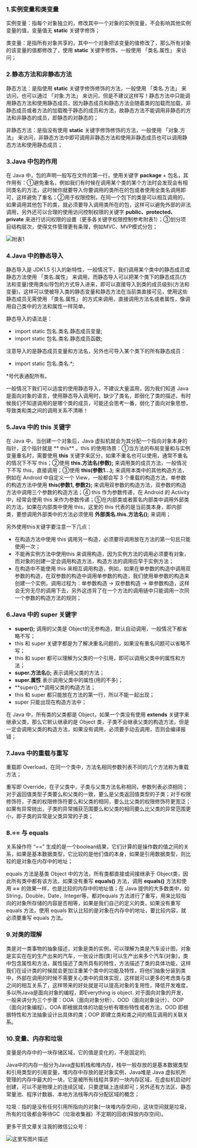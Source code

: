 ﻿
### 1.实例变量和类变量

实例变量：指每个对象独立的，修改其中一个对象的实例变量，不会影响其他实例变量的值，变量值无 **static** 关键字修饰；

类变量：是指所有对象共享的，其中一个对象把该变量的值修改了，那么所有对象的该变量的值都修改了，使用 **static** 关键字修饰，一般使用 「类名.属性」 来访问；

### 2.静态方法和非静态方法

静态方法：是指使用 **static** 关键字修饰修饰的方法，一般使用 「类名.方法」 来访问，也可以通过 「对象.方法」 来访问，但是不建议这样写！静态方法中只能调用静态方法和使用静态成员，因为静态成员和静态方法会随着类的加载而加载，非静态成员或者方法的加载晚于静态的成员和方法，故静态方法不能调用非静态的方法和非静态的成员，即静态的对静态的；

非静态方法：是指没有使用 **static** 关键字修饰修饰的方法，一般使用 「对象.方法」 来访问，非静态方法中即可调用非静态方法和使用非静态成员也可以调用静态方法和使用静态成员；

### 3.Java 中包的作用

在 Java 中，包的声明一般写在文件的第一行，使用关键字 **package** + 包名，其作用有：①避免重名，例如我们有时候在调用某个类的某个方法时会发现会有相同类名的方法，这时候你就要导入你要调用的类所在的包或者使用全类名调用即可，这样避免了重名；②用于权限控制，在同一个包下的类是可以相互调用的，如果调用其他包下的类，就必须要导入调用类所在的包，这样可以避免外部的非法调用，另外还可以合理的使用访问控制权限的关键字 **public、protected、private** 来进行访问权限的设置（更多各关键字权限控制参考附表1）；③划分项目结构层次，使得文件管理更有条理，例如MVC、MVP模式分包；

![附表1](https://img-blog.csdn.net/20180622152533284?watermark/2/text/aHR0cHM6Ly9ibG9nLmNzZG4ubmV0L3hpbnBlbmdmZWk1MjE=/font/5a6L5L2T/fontsize/400/fill/I0JBQkFCMA==/dissolve/70)

### 4.Java 中的静态导入

静态导入是 JDK1.5 引入的新特性，一般情况下，我们调用某个类中的静态成员或静态方法使用 「类名.属性」 来调用，而静态导入可以把某个类下的静态成员(方法和变量)使用类似导包的方式导入进来，即可以直接导入到类的成员级别(方法和变量)，这样可以使被导入类的静态变量和静态方法在当前类直接可见，使用这些静态成员无需使用 「类名.属性」 的方式来调用，直接调用方法名或者属性，像调用自己类中的方法和属性一样简单。

静态导入的语法是： 

 - import static 包名.类名.静态成员变量;   
 - import static 包名.类名.静态成员函数; 

注意导入的是静态成员变量和方法名，另外也可导入某个类下的所有静态成员：

 - import static 包名.类名.*;

*号代表通配所有。

一般情况下我们可以适度的使用静态导入，不建议大量滥用，因为我们知道 Java 是面向对象的语言，使用静态导入调用时，缺少了类名，即弱化了类的描述，有时候我们不知道调用的是哪个类的成员，可能还会思考一番，弱化了面向对象思想，导致类和类之间的调用关系不清晰！

### 5.Java 中的 this 关键字

在 Java 中，当创建一个对象后，Java 虚拟机就会为其分配一个指向对象本身的指针，这个指针就是 ** this** 。this 的使用场景：①当方法的布局变量和与实例变量重名时，需要使用 **this** 关键字来区分，如果不重名也可以使用，通常不重名的情况下不写 this；②使用 **this.方法名(参数);** 来调用类的成员方法，一般情况下不写 this，直接调用；③使用 **this(参数1...);** 来调用本类中的其他构造方法，例如在 Android 中自定义一个 View，一般都会写 3 个重载的构造方法，单参数的构造方法中使用 **this(参数1, 参数2);** 来调用双参数的构造方法，双参数的构造方法中调用三个参数的构造方法；④ this 作为参数传递，在 Android 的 Activity 中，经常会使用 this 来作为参数传递；⑤在内部类或者匿名内部类中调用外部类的方法，如果在内部类中使用 this，这里的 this 代表的是当前类本身，即内部类，要想调用外部类中的方法必须使用 **外部类名.this.方法名();** 来调用；

另外使用this关键字要注意一下几点：

 - 在构造方法中使用 this 调用另一构造，必须要将调用放在方法的第一句且只能使用一次；
 - 不能再实例方法中使用this 来调用构造，因为实例方法的调用必须要有对象，而对象的创建一定会调用构造方法，构造方法的调用应早于实例方法；
 - 在构造中不能使用 this 来相互调用构造，例如，如果在单参数的构造中调用双参数的构造，在双参数的构造中调用单参数的构造，我们使用单参数的构造来创建一个实例，调用过程为：单参数构造 -> 双参数构造 -> 单参数构造，这样会无穷无尽的调用下去，另外这违背了在一个方法的调用链中只能调用一次同一个参数的构造方法的规则；

### 6.Java 中的 super 关键字

 - **super();** 调用的父类是 Object的无参构造，默认自动调用，一般情况下都省略不写；
 - this 和 super 关键字都是为了解决重名问题的，如果没有重名问题可以省略不写；
 - this 和 super 都可以理解为父类的一个引用，即可以调用父类中的属性和方法；
 - **super.方法名();** 表示调用父类的方法；
 - **super.属性** 表示调用父类中的属性(用的不多)；
 - **super();**调用父类的构造方法；
 - this 和 super 都只能放在方法的第一行，所以不能一起出现；
 - super 只能出现在构造方法中；
 
在 Java 中，所有类的父类都是 Object，如果一个类没有使用 **extends** 关键字来继承父类，那么它默认继承的是 Object 类，子类不会继承父类的构造方法，但是一定会调用父类的构造方法，如果没有调用，必须要手动去调用，否则会编译报错；

### 7.Java 中的重载与重写

重载即 Overload，在同一个类中，方法名相同参数列表不同的几个方法称为重载方法；

重写即 Override，在子父类中，子类与父类方法名称相同，参数列表必须相同；对于返回值类型子类要么和父类的一致，要么是父类返回值类型的子类；对于权限修饰符，子类的权限修饰符要么和父类的相同，要么比父类的权限修饰符更宽泛；如果有异常抛出，子类的异常捕获范围要么和父类的相同要么比父类的异常范围更小，即子类的异常是父类异常的子类；

### 8.== 与 equals

关系操作符 “==” 生成的是一个boolean结果，它们计算的是操作数的值之间的关系，如果是基本数据类型，它比较的是他们值的本身，如果是引用数据类型，则比较的是对象在内存中的地址；

equals 方法是基类 Object 中的方法，所有类都直接或间接继承于 Object类，因此所有类中都有该方法，如果没有重写 **equals()** 方法，调用 **equals()** 方法和使用 **==** 的效果一样，也是比较的内存中的地址值；在 Java 提供的大多数类中，如 String，Double，Date，Integer等，都对equals 方法进行了重写，用来比较指向的对象所存储的内容是否相等，如果是我们自己的定义的类，如果没有重写 equals 方法，使用 equals 默认比较的是对象在内存中的地址，要比较内容，就必须要重写 equals 方法。

### 9.对类的理解

类是对一类事物的抽象描述，对象是类的实例，可以理解为类是汽车设计图，对象是实实在在的生产出来的汽车，一张设计图(类)可以生产出来多个汽车(对象)，类中包含属性和方法，属性描述了类所具有的特性，方法描述了类的具体功能，这样我们在设计类的时候就会更加注重某个类中的功能及特性，将他们抽象分装到类中，外部在调用的时候不需要关心类中的具体实现，这样就可以更多的考虑类与类之间的相互关系了，这样带来的好处就是可以提高对象的复用性，降低开发难度，多以所Java是面向对象的编程，即Everything is object. 对于面向对象的开发，一般来讲分为三个步骤：OOA（面向对象分析）、OOD（面向对象设计）、OOP（面向对象编程）。OOA 即根据具体的功能分析有哪些特性或者方法，OOD 即根据特性和方法抽象设计出具体的类；OOP 即建立类和类之间的相互调用的关联关系。

### 10.变量、内存和垃圾

变量是内存中的一块存储区域，它的值是变化的，不是固定的;

Java中的内存一般分为Java虚拟机栈和堆内存，栈中一般存放的是基本数据类型和引用类型的引用变量，堆内存中存放的是对象实例，Java堆是 Java 虚拟机所管理的内存中最大的一块，它是被所有线程共享的一块内存区域，在虚拟机启动时创建，可以不是物理上的连续区域，只要逻辑上连续即可；另外还有方法区、静态常量池、程序计数器、本地方法栈等内存分配区域的概念；

垃圾：指的是没有任何引用所指向的对象(一块堆内存空间)，这块空间就是垃圾，所有的垃圾都会等待GC（垃圾收集器）不定期的回收(释放内存空间)。

更多干货文章关注我的微信公众号：

![这里写图片描述](https://img-blog.csdn.net/20180622152651938?watermark/2/text/aHR0cHM6Ly9ibG9nLmNzZG4ubmV0L3hpbnBlbmdmZWk1MjE=/font/5a6L5L2T/fontsize/400/fill/I0JBQkFCMA==/dissolve/70)

